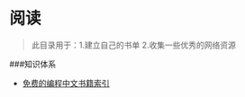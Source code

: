 阅读
====
>此目录用于：1.建立自己的书单 2.收集一些优秀的网络资源

###知识体系
- [免费的编程中文书籍索引](https://github.com/justjavac/free-programming-books-zh_CN)
